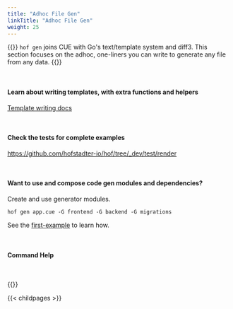 ```yaml
---
title: "Adhoc File Gen"
linkTitle: "Adhoc File Gen"
weight: 25
---
```


{{<lead>}}
`hof gen` joins CUE with Go's text/template system and diff3.
This section focuses on the adhoc, one-liners
you can write to generate any file from any data.
{{</lead>}}

<br>

#### Learn about writing templates, with extra functions and helpers

[Template writing docs](/reference/template-writing/)

<br>

#### Check the tests for complete examples

https://github.com/hofstadter-io/hof/tree/_dev/test/render

<br>

#### Want to use and compose code gen modules and dependencies?

Create and use generator modules.

`hof gen app.cue -G frontend -G backend -G migrations`

See the [first-example](/first-example/) to learn how.

<br>

#### Command Help

<br>

{{<codePane file="code/cmd-help/gen" title="$ hof help gen" lang="text">}}

{{< childpages >}}

